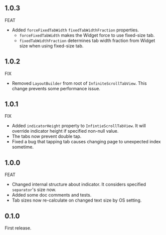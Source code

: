 ## 1.0.3
FEAT
- Added `forceFixedTabWidth` `fixedTabWidthFraction` properties.
  - `forceFixedTabWidth` makes the Widget force to use fixed-size tab.
  - `fixedTabWidthFraction` determines tab width fraction from Widget size when using fixed-size tab.

## 1.0.2
FIX
- Removed `LayoutBuilder` from root of `InfiniteScrollTabView`. This change prevents some performance issue.

## 1.0.1
FIX
- Added `indicatorHeight` property to `InfintieScrollTabView`. It will override indicator height if specified non-null value.
- The tabs now prevent double tap.
- Fixed a bug that tapping tab causes changing page to unexpected index sometime.
## 1.0.0
FEAT
- Changed internal structure about indicator. It considers specified `separator`'s size now.
- Added some doc comments and tests.
- Tab sizes now re-calculate on changed text size by OS setting.

## 0.1.0

First release.